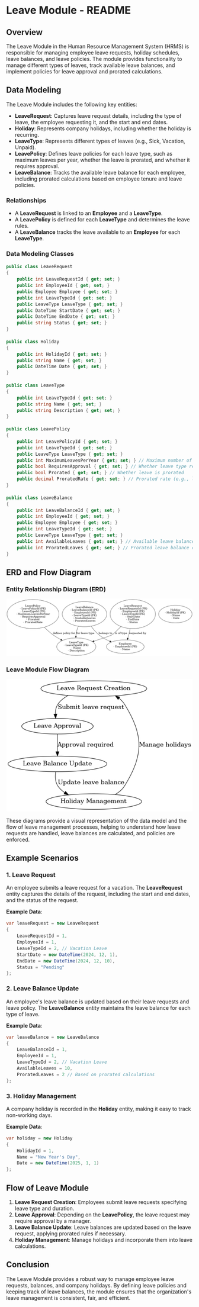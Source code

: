 # Leave Module - README

## Overview
The Leave Module in the Human Resource Management System (HRMS) is responsible for managing employee leave requests, holiday schedules, leave balances, and leave policies. The module provides functionality to manage different types of leaves, track available leave balances, and implement policies for leave approval and prorated calculations.

## Data Modeling
The Leave Module includes the following key entities:

- **LeaveRequest**: Captures leave request details, including the type of leave, the employee requesting it, and the start and end dates.
- **Holiday**: Represents company holidays, including whether the holiday is recurring.
- **LeaveType**: Represents different types of leaves (e.g., Sick, Vacation, Unpaid).
- **LeavePolicy**: Defines leave policies for each leave type, such as maximum leaves per year, whether the leave is prorated, and whether it requires approval.
- **LeaveBalance**: Tracks the available leave balance for each employee, including prorated calculations based on employee tenure and leave policies.

### Relationships
- A **LeaveRequest** is linked to an **Employee** and a **LeaveType**.
- A **LeavePolicy** is defined for each **LeaveType** and determines the leave rules.
- A **LeaveBalance** tracks the leave available to an **Employee** for each **LeaveType**.

### Data Modeling Classes
```csharp
public class LeaveRequest
{
    public int LeaveRequestId { get; set; }
    public int EmployeeId { get; set; }
    public Employee Employee { get; set; }
    public int LeaveTypeId { get; set; }
    public LeaveType LeaveType { get; set; }
    public DateTime StartDate { get; set; }
    public DateTime EndDate { get; set; }
    public string Status { get; set; }
}

public class Holiday
{
    public int HolidayId { get; set; }
    public string Name { get; set; }
    public DateTime Date { get; set; }
}

public class LeaveType
{
    public int LeaveTypeId { get; set; }
    public string Name { get; set; }
    public string Description { get; set; }
}

public class LeavePolicy
{
    public int LeavePolicyId { get; set; }
    public int LeaveTypeId { get; set; }
    public LeaveType LeaveType { get; set; }
    public int MaximumLeavesPerYear { get; set; } // Maximum number of leaves allowed per year
    public bool RequiresApproval { get; set; } // Whether leave type requires approval
    public bool Prorated { get; set; } // Whether leave is prorated
    public decimal ProratedRate { get; set; } // Prorated rate (e.g., leaves per month)
}

public class LeaveBalance
{
    public int LeaveBalanceId { get; set; }
    public int EmployeeId { get; set; }
    public Employee Employee { get; set; }
    public int LeaveTypeId { get; set; }
    public LeaveType LeaveType { get; set; }
    public int AvailableLeaves { get; set; } // Available leave balance for the employee
    public int ProratedLeaves { get; set; } // Prorated leave balance calculated based on employee's tenure and leave policy
}
```

## ERD and Flow Diagram
### Entity Relationship Diagram (ERD)
![ERD Image](./leave_module_erd.png)

### Leave Module Flow Diagram
![Flow Diagram](./leave_module_flow.png)

These diagrams provide a visual representation of the data model and the flow of leave management processes, helping to understand how leave requests are handled, leave balances are calculated, and policies are enforced.

## Example Scenarios
### 1. Leave Request
An employee submits a leave request for a vacation. The **LeaveRequest** entity captures the details of the request, including the start and end dates, and the status of the request.

**Example Data**:
```csharp
var leaveRequest = new LeaveRequest
{
    LeaveRequestId = 1,
    EmployeeId = 1,
    LeaveTypeId = 2, // Vacation Leave
    StartDate = new DateTime(2024, 12, 1),
    EndDate = new DateTime(2024, 12, 10),
    Status = "Pending"
};
```

### 2. Leave Balance Update
An employee's leave balance is updated based on their leave requests and leave policy. The **LeaveBalance** entity maintains the leave balance for each type of leave.

**Example Data**:
```csharp
var leaveBalance = new LeaveBalance
{
    LeaveBalanceId = 1,
    EmployeeId = 1,
    LeaveTypeId = 2, // Vacation Leave
    AvailableLeaves = 10,
    ProratedLeaves = 2 // Based on prorated calculations
};
```

### 3. Holiday Management
A company holiday is recorded in the **Holiday** entity, making it easy to track non-working days.

**Example Data**:
```csharp
var holiday = new Holiday
{
    HolidayId = 1,
    Name = "New Year's Day",
    Date = new DateTime(2025, 1, 1)
};
```

## Flow of Leave Module
1. **Leave Request Creation**: Employees submit leave requests specifying leave type and duration.
2. **Leave Approval**: Depending on the **LeavePolicy**, the leave request may require approval by a manager.
3. **Leave Balance Update**: Leave balances are updated based on the leave request, applying prorated rules if necessary.
4. **Holiday Management**: Manage holidays and incorporate them into leave calculations.

## Conclusion
The Leave Module provides a robust way to manage employee leave requests, balances, and company holidays. By defining leave policies and keeping track of leave balances, the module ensures that the organization's leave management is consistent, fair, and efficient.

